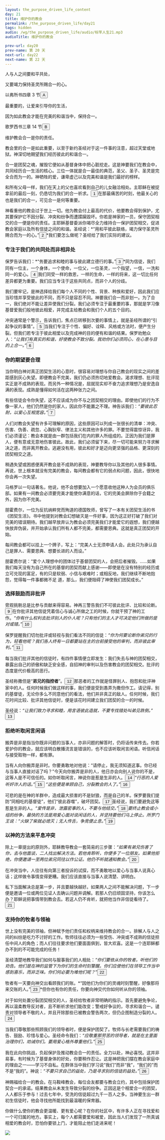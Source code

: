 ```yaml
---
layout: the_purpose_driven_life_content
day: 21
title: 维护你的教会
permalink: /the_purpose_driven_life/day21
tags: hidden
audio: /wg/the_purpose_driven_life/audio/标竿人生21.mp3
audioTitle: 维护你的教会

prev-url: day20
prev-name: 第 20 天
next-url: day22
next-name: 第 22 天
---
```


<div class="center script poem">
<p>人与人之间要和平共处，</p>
<p>又要竭力保持圣灵所赐合一的心。</p>
<p class="sp-verse">以弗所书四章 3 节<button class="show-modal circle">A</button></p>
</div>
<div class="center script poem">
<p>最重要的，让爱来引导你的生活，</p>
<p>因为如此教会才能在完美的和谐当中，保持合一。</p>
<p class="sp-verse">歌罗西书三章 14 节<button class="show-modal circle">B</button></p>
</div>
<p class="first">维护教会合一是你的责任。</p>

教会里的合一是如此重要，以至于新约圣经对于这一件事的注意，超过天堂或地狱。神深切地期望我们经历彼此的和谐合一。

合一是团契之魂，摧毁它便如从基督身体中把心脏挖走。这是神要我们在教会中，共同经历合一生活的核心。三位一体就是合一最佳的典范，圣父、圣子、圣灵是完全合而为一的。神牺牲的爱，谦卑虚己以及完美和谐是我们最好的榜样。

和所有父母一样，我们在天上的父也喜欢看到自己的儿女融洽相处。主耶稣在被捉拿前的最后一刻，仍恳切为我们的合一祈求。<button class="show-modal circle">1</button>在那最痛苦的时刻，他最关心的也是我们的合一，可见合一是何等重要。

神看重他的教会过于世上一切。他为教会付上最高的代价，他要教会得到保护，尤其要保护它不因分裂、冲突和纷争而遭蹂躏毀坏。你若是神家的一员，保守团契相交的合一便是你的责任。主耶稣基督委派你竭尽全力维持合一保护团契相交，促进教会家庭以及所有信徒之间的和谐。圣经说：*“用和平彼此联络，竭力保守圣灵所赐合而为一的心。”<button class="show-modal circle">2</button>*我们要怎么做呢？圣经给了我们实际的建议。

### 专注于我们的共同处而非相异处

保罗告诉我们：*“务要追求和睦的事与彼此建立德行的事。”<button class="show-modal circle">3</button>*同为信徒，我们同有一位主，一个身体，一个使命，一位父，一位圣灵，一个指望，一信，一洗和同一的爱心。<button class="show-modal circle">4</button>我们同受一样的救恩，一样的生命，一样的将来，这一切比任何差异都更为重要。我们应当专注于这些共同点，而非个人的分歧。

我们要牢记，是神选择给我们每个人不同的个性、背景、种族和爱好，因此我们应当珍惜并享受彼此的不同，而不只是容忍不同。神要我们合一而非划一。为了合一，我们绝对不能让差异使我们分裂。我们必须专注于最重要的事，那就是学习像基督爱我们般地彼此相爱，并完成主给教会和我们个人的五个目的。

冲突通常是个警示，告诉我们，焦点已转移到次要的事情上，就是圣经所谓的“引起争议的事情”。<button class="show-modal circle">5</button>当我们专注于个性、偏好、诠释、风格或方法时，便产生分裂。但我们若专注于彼此相爱以及完成神的目的便有和谐的结果。保罗劝勉众人：*“让我们有真实的和谐，好使教会不致分裂。我劝你们必须同心，在心意与目的上合一。”<button class="show-modal circle">6</button>*

### 你的期望要合理

当你明白神对真正团契生活的心意时，很容易对理想与你自己教会的现实之间的差距感到灰心失望。即便教会不完美，我们仍必须热切地爱教会。渴求理想、批评现实正是不成熟的表现。而另外一种情况是，屈就现实却不奋力追求理想乃是安逸自满的表现。成熟是懂得如何活在这两种张力之间。

有些信徒会令你失望，这不应该成为你不与之团契相交的理由。即使他们的行为不像一家人，他们仍然是你的家人，因此你不能置之不理。神告诉我们：*“要彼此忍耐，以爱心互相宽容。”<button class="show-modal circle">7</button>*

人们对教会失望有许多可理解的原因，这些原因可以列成一张很长的清单：冲突、伤害、伪善、疏忽、心胸狄窄、律法主义和其他许多的罪。不要觉得震惊讶异，我们必须谨记：教会本就是由一群包括我们在内的罪人所组成的。正因为我们是罪人，便有意或无意地伤害彼此。故此，我们必须留下来，尽一切可能来努力寻求解决之道，而非离开教会。逃避没有用，彼此和好才是迈向更坚强的品格、更深刻的团契相交之道。

稍遇失望或困惑便离开教会是不成熟的表现，神要教导你以及其他的人很多事情。再说，世上根本就没有完美的教会，每间教会都有它的弱点和问题，因此，很快地你会再一次失望。

马格罗以一句话著名，他说，他不会想要加入一个愿意收他这种人为会员的俱乐部。如果有一间教会必须要完美才能使你满意的话，它的完美会屏除你于会籍之外，因为你不完美。

朋霍费尔，一位为反抗纳粹党而殉道的德国牧师，曾写了一本有关团契生活的书《团契生活》。书中他提到对教会幻想破灭是一件好事，因为这正好打破了我们对完美的错误期待。我们越早放弃认为教会必须完美我们才能爱它的遐想，我们便越快放弃伪装，并开始承认我们所有人都不完美，都需要恩典。这就是真正团契的开始。

每间教会都可以挂上一个牌子，写上：“完美人士无须申请人会。此处只为承认自己是罪人、需要恩典、想要长进的人而设。”

朋霍费尔说：“爱个人理想中的团体过于基督团契的人，会把后者摧毁。……如果我们每天没有为自己所在的基督的团契而献上感谢——即使是在没有特别的经历或立可兑现的富足，有的只是软弱、小信与艰难时；或相反地，我们继续不断地抱怨，觉得每一件事都微不足
道，那么，我们便阻碍了神使我们团契成长。”

### 选择鼓励而非批评

旁观挑剔总是比参与贡献来得容易。神再三警告我们不可彼此批评、比较和论断。<button class="show-modal circle">9</button>在你批评其他信徒凭着信心与诚心所做之工的时候，你就干预了神的工作。*“你有什么权利去批评别人的仆人呢？只有他们的主人才可决定他们所做的是对或错。”<button class="show-modal circle">10</button>*

保罗提醒我们切勿批评或轻视与我们看法不同的信徒：*“你为何要论断你弟兄的行为，轻看他呢？我们各人终有一日都要站在主的台前接受他的审判，而非彼此审判。”<button class="show-modal circle">11</button>*

每当我们批评其他的信徒时，有四件事情便立即发生：我们失去与神的团契相交，暴露出自己的骄傲和缺乏安全感，自招神的审判以及伤害教会的团契相交。批评的态度是代价极高的恶行。

圣经称撒但是“**弟兄的指控者**”。<button class="show-modal circle">12</button>那恶者的工作就是怪罪别人、抱怨和批评神家中的人。任何时候我们做这样的事，我们便是受到愚弄为撒但作工。请记得，别的基督徒，无论你多么不同意他们的看法，他们并非真正的敌人。任何时候，我们花时间比较、批评其他信徒时，便是该花时间建立我们团契的合一的时候。

圣经说：*“让我们致力寻求和睦，用言语彼此造就，不要专找错处叫弟见跌倒。”<button class="show-modal circle">13</button>*

### 拒绝听取闲言闲语

搬弄是非是指当你既非问题的当事人，亦非问题的解答时，仍将话传来传去。你若爱护你的教会，就应该明白散播流言是错误的，也不应该听取闲言闲语。听信闲话与接受赃物一样，都有罪。

当有人向你搬弄是非时。你要勇敢地对他说：“请停止，我无须知道这事。你已经与当事人直接对话了吗？”今天向你搬弄是非的人，他日亦会向别人说你的不是，这等人是不可信任的。如你听取闲言，神说你是惹是生非的人。<button class="show-modal circle">14</button>*“行恶的人爱听奸诈人的话。”<button class="show-modal circle">15</button>* *“这些便是单顾自己，分裂教会的人了。”<button class="show-modal circle">16</button>*

可悲的是在神的羊群中，造成最大损害的不是豺狼，而是自己的羊。保罗要我们提防“同相吃的基督徒”，他们“彼此吞噬”，破坏团契。<button class="show-modal circle">17</button>圣经说，我们要避免这等惹是生非的人。*“爱传是非，泄露密事的人，不要与他结交。”<button class="show-modal circle">18</button>*要终止教会或小组的纷争，最快的方法是用爱心面对说闲话的人，并坚持要他们马上停止。所罗门王说：*“火缺了柴就必熄灭；无人传舌，争竞便止息。”<button class="show-modal circle">19</button>*

### 以神的方法来平息冲突

除上一章提出的原则外，耶稣教导教会一套简易的三步骤：*“如果有弟兄伤害了你，去与他面谈，二人找出解决方法。若他肯聆听，你便多了一位朋友。如果他拒绝，你便邀请一至两位弟兄同往以作公证。他仍不听就通知教会。”<button class="show-modal circle">20</button>*

在冲突当中，人往往有向第三者投诉的试探，而不勇敢地以爱心与当事人说真心话；这样做令事情变得更糟。我们应该直接与当事人说清楚、讲明白。

私下当面解决总是第一步，并且要越快越好。如果两人之间不能解决问题，下一步便是邀请一位或两位见证人去确认问题并调解。若那人仍旧顽固坚持，你该怎么办？耶稣说把事情带到教会去。若这人仍不肯听，就把他当作非信徒看待了。<button class="show-modal circle">21</button>

### 支持你的牧者与领袖

世上没有完美的领袖，但神赋予他们责任和权柄来维持教会的合一。排解人与人之间的纠纷是吃力不讨好的工作。牧师往往必须为一些受伤、冲突或不成熟的信徒担任中间人的角色；而人们往往要求他们要面面俱到，皆大欢喜。这是一个连耶稣都办不到的不可能完成的任务！

圣经清楚地教导我们如何与服事我们的人相处：*“你们要依从你的牧者。听他们的劝告。他们是在神的监管下为你们的生命时刻警醒。你们应使他们在领导工作当中感到喜乐，而非乏味。你们何必要为难他们呢？”<button class="show-modal circle">22</button>*

牧者有一天要向神交出看顾我们的账。*“因他们为你们的灵魂时刻警醒，好像那将来交账的人。”<button class="show-modal circle">23</button>*但你也有你的责任，你要向神交代你如何听从你的领袖。

对于如何处置分裂团契相交的人，圣经给牧者非常明确的指示。首先要避免争论，再以温柔教导反对者，且不断祈求他们能改变；警戒好争议的，寻求和谐合一。谴责对领导者不敬的人，并且开除那些已被教会警告两次，但仍企图制造分裂的人。<button class="show-modal circle">24</button>

当我们尊敬那些照顾我们的领导者时，便是保护团契了。牧师与长老需要我们的祷告、鼓励、珍惜与爱心。圣经命令我们：*“应敬重那劳苦的领导者，就是在主里面治理你们，劝诫你们。要用爱心格外尊重他们。”<button class="show-modal circle">25</button>*

我在此向你挑战，负起保护及推动教会合一的责任。全力以赴，神必喜悦。这并非易事，有时候为了基督身体的好处，你要稍作忍让。这是神把我们摆在教会家庭中的理由之一——学习不自私。在群体当中我们学习说“我们”而非“我”，“我们的”而不是“我的”。神说：*“不要只求自己的益处，乃是寻求别的信徒的益处。”<button class="show-modal circle">26</button>*

神赐福给合一的教会。在马鞍峰教会，每位会友都要与教会立约，其中包括保护团契合一的承诺。结果教会从未发生导致分裂的纷争。正因这是个相爱合一的团契，人人都乐于参与！过去七年中，受洗的信徒超过九千一百人之多。当神要生出一群初生信徒时，他会寻找他所能找到最温暖的保育器。

你做什么使你的教会更温暖、更有爱心呢？在你的社区中，有许多人正在寻找爱和一个可归属的地方。事实上，每个人都需要爱和被爱，因此当人们发现了一所真诚相爱的教会时，恐怕你要锁上门，才能阻止他们走进来呢！

<div class="article-img-wrapper">
  <img src="https://typora-1259024198.cos.ap-beijing.myqcloud.com/wg/the_purpose_driven_life/image/day21_card.jpg">
</div>
